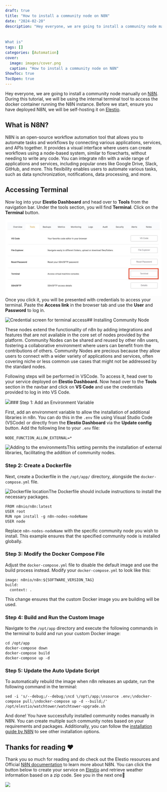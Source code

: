 ```yaml
---
draft: true
title: "How to install a community node on N8N"
date: "2024-02-20"
description: "Hey everyone, we are going to install a community node manually on N8N. During this tutorial, we will be using the internal terminal tool to access the docker container running the N8N instance. Before we start, ensure you have deployed N8N, we will be self-hosting it on Elestio.


What is"
tags: []
categories: [Automation]
cover:
  image: images/cover.png
  caption: "How to install a community node on N8N"
ShowToc: true
TocOpen: true
---
```



Hey everyone, we are going to install a community node manually on [N8N](https://elest.io/open-source/n8n?ref=blog.elest.io). During this tutorial, we will be using the internal terminal tool to access the docker container running the N8N instance. Before we start, ensure you have deployed N8N, we will be self\-hosting it on [Elestio](https://elest.io/open-source/n8n?ref=blog.elest.io).

## What is N8N?

N8N is an open\-source workflow automation tool that allows you to automate tasks and workflows by connecting various applications, services, and APIs together. It provides a visual interface where users can create workflows using a node\-based system, similar to flowcharts, without needing to write any code. You can integrate n8n with a wide range of applications and services, including popular ones like Google Drive, Slack, GitHub, and more. This flexibility enables users to automate various tasks, such as data synchronization, notifications, data processing, and more.

## Accessing Terminal

Now log into your **Elestio Dashboard** and head over to **Tools** from the navigation bar. Under the tools section, you will find **Terminal**. Click on the **Terminal** button.

![Accessing the terminal from the Elestio dashboard](images/Screenshot-2024-05-28-at-5.35.07-PM.jpg)Once you click it, you will be presented with credentials to access your terminal. Paste the **Access link** in the browser tab and use the **User** and **Password** to log in.

![Credential screen for terminal access](https://blog.elest.io/content/images/2024/05/Screenshot-2024-05-28-at-5.35.33-PM.jpg)## Installing Community Node

These nodes extend the functionality of n8n by adding integrations and features that are not available in the core set of nodes provided by the platform. Community Nodes can be shared and reused by other n8n users, fostering a collaborative environment where users can benefit from the contributions of others. Community Nodes are precious because they allow users to connect with a wider variety of applications and services, often covering niche or less common use cases that might not be addressed by the standard nodes.

Following steps will be performed in VSCode. To access it, head over to your service deployed on **Elestio Dashboard.** Now head over to the **Tools** section in the navbar and click on **VS Code** and use the credentials provided to log in into VS Code.

![](https://blog.elest.io/content/images/2024/06/Screenshot-2024-06-25-at-5.07.03-PM.jpg)### Step 1: Add an Environment Variable

First, add an environment variable to allow the installation of additional libraries in n8n. You can do this in the `.env` file using Visual Studio Code (VSCode) or directly from the **Elestio Dashboard** via the **Update config** button. Add the following line to your `.env` file:

`NODE_FUNCTION_ALLOW_EXTERNAL=*`

![Adding to the environments](https://blog.elest.io/content/images/2024/06/Screenshot-2024-06-25-at-5.10.27-PM.jpg)This setting permits the installation of external libraries, facilitating the addition of community nodes.

### Step 2: Create a Dockerfile

Next, create a Dockerfile in the `/opt/app/` directory, alongside the `docker-compose.yml` file. 

![Dockerfile location](https://blog.elest.io/content/images/2024/06/Screenshot-2024-06-25-at-5.13.24-PM-1.jpg)The Dockerfile should include instructions to install the necessary packages. 


```
FROM n8nio/n8n:latest
USER root
RUN npm install -g n8n-nodes-nodeName
USER node
```
Replace `n8n-nodes-nodeName` with the specific community node you wish to install. This example ensures that the specified community node is installed globally.

### Step 3: Modify the Docker Compose File

Adjust the `docker-compose.yml` file to disable the default image and use the build process instead. Modify your `docker-compose.yml` to look like this:


```
image: n8nio/n8n:${SOFTWARE_VERSION_TAG}
build:
  context: .
```
This change ensures that the custom Docker image you are building will be used.

### Step 4: Build and Run the Custom Image

Navigate to the `/opt/app` directory and execute the following commands in the terminal to build and run your custom Docker image:


```
cd /opt/app
docker-compose down
docker-compose build
docker-compose up -d
```
### Step 5: Update the Auto Update Script

To automatically rebuild the image when n8n releases an update, run the following command in the terminal:


```
sed -i 's/--debug;/--debug;\ncd \/opt\/app;\nsource .env;\ndocker-compose pull;\ndocker-compose up -d --build;/' /opt/elestio/watchtower/watchtower-upgrade.sh

```
And done! You have successfully installed community nodes manually in N8N. You can create multiple such community notes based on your requirements and packages. Additionally, you can follow the [installation guide by N8N](https://docs.n8n.io/integrations/community-nodes/installation/manual-install/?ref=blog.elest.io) to see other installation options.

## **Thanks for reading ❤️**

Thank you so much for reading and do check out the Elestio resources and Official [N8N documentation](https://docs.n8n.io/?ref=blog.elest.io) to learn more about N8N. You can click the button below to create your service on [Elestio](https://elest.io/open-source/n8n?ref=blog.elest.io) and retrieve weather information based on a zip code. See you in the next one👋

[![](https://pub-da36157c854648669813f3f76c526c2b.r2.dev/deploy-on-elestio-black.png)](https://elest.io/open-source/n8n?ref=blog.elest.io)

